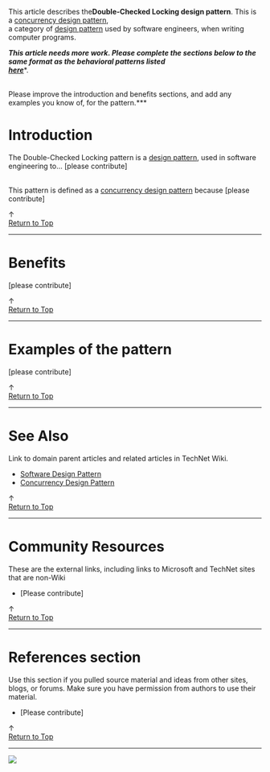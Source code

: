 
This article describes the**Double-Checked Locking design pattern**. This is a [concurrency design pattern](http://social.technet.microsoft.com/wiki/contents/articles/13210.concurrency-design-pattern.aspx),<br> a category of [design pattern](http://social.technet.microsoft.com/wiki/contents/articles/13207.software-design-pattern.aspx) used by software engineers, when writing computer programs.<br>  
  
***This article needs more work. Please complete the sections below to the same format as the behavioral patterns listed<br>**[**here**](http://social.technet.microsoft.com/wiki/contents/articles/13209.behavioral-design-pattern.aspx)**.  
  
<br>Please improve the introduction and benefits sections, and add any examples you know of, for the pattern.***


# Introduction


The Double-Checked Locking pattern is a [design pattern](http://social.technet.microsoft.com/wiki/contents/articles/13207.software-design-pattern.aspx), used in software engineering to... [please contribute]  
  
<br>This pattern is defined as a [concurrency design pattern](http://social.technet.microsoft.com/wiki/contents/articles/13210.concurrency-design-pattern.aspx) because [please contribute]



↑ [<br>Return to Top](http://social.technet.microsoft.com/wiki/contents/articles/13237.double-checked-locking-design-pattern/edit.aspx#Top)


* * *

# Benefits


[please contribute]











↑ [<br>Return to Top](http://social.technet.microsoft.com/wiki/contents/articles/13237.double-checked-locking-design-pattern/edit.aspx#Top)


* * *

# Examples of the pattern


[please contribute]











↑ [<br>Return to Top](http://social.technet.microsoft.com/wiki/contents/articles/13237.double-checked-locking-design-pattern/edit.aspx#Top)


* * *

# See Also
Link to domain parent articles and related articles in TechNet Wiki.
- [Software Design Pattern](http://social.technet.microsoft.com/wiki/contents/articles/13207.software-design-pattern.aspx)
- [Concurrency Design Pattern](http://social.technet.microsoft.com/wiki/contents/articles/13210.concurrency-design-pattern.aspx)







↑ [<br>Return to Top](http://social.technet.microsoft.com/wiki/contents/articles/13237.double-checked-locking-design-pattern/edit.aspx#Top)


* * *

# Community Resources
These are the external links, including links to Microsoft and TechNet sites that are non-Wiki
- [Please contribute]







↑ [<br>Return to Top](http://social.technet.microsoft.com/wiki/contents/articles/13237.double-checked-locking-design-pattern/edit.aspx#Top)


* * *

# References section
Use this section if you pulled source material and ideas from other sites, blogs, or forums. Make sure you have permission from authors to use their material.
- [Please contribute]











↑ [<br>Return to Top](http://social.technet.microsoft.com/wiki/contents/articles/13237.double-checked-locking-design-pattern/edit.aspx#Top)


* * *
![ ](http://c.statcounter.com/8278708/0/13fc676e/1/)
